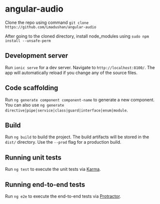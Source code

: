 # angular-audio

Clone the repo using command `git clone https://github.com/Lmadushan/angular-audio`

After going to the cloned directory, install node_modules using `sudo npm install --unsafe-perm` 

## Development server

Run `ionic serve` for a dev server. Navigate to `http://localhost:8100/`. The app will automatically reload if you change any of the source files.

## Code scaffolding

Run `ng generate component component-name` to generate a new component. You can also use `ng generate directive|pipe|service|class|guard|interface|enum|module`.

## Build

Run `ng build` to build the project. The build artifacts will be stored in the `dist/` directory. Use the `--prod` flag for a production build.

## Running unit tests

Run `ng test` to execute the unit tests via [Karma](https://karma-runner.github.io).

## Running end-to-end tests

Run `ng e2e` to execute the end-to-end tests via [Protractor](http://www.protractortest.org/).
